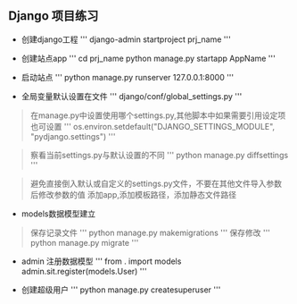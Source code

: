 ## Django 项目练习 ##
- 创建django工程
''' django-admin startproject prj_name '''

- 创建站点app
'''
cd prj_name
python manage.py startapp AppName
'''

- 启动站点
'''
python manage.py runserver 127.0.0.1:8000
'''

- 全局变量默认设置在文件
''' django/conf/global_settings.py '''

> 在manage.py中设置使用哪个settings.py,其他脚本中如果需要引用设定项也可设置
''' os.environ.setdefault("DJANGO_SETTINGS_MODULE", "pydjango.settings") '''

> 察看当前settings.py与默认设置的不同
''' python manage.py diffsettings '''

> 避免直接倒入默认或自定义的settings.py文件，不要在其他文件导入参数后修改参数的值
> 添加app,添加模板路径，添加静态文件路径

- models数据模型建立
> 保存记录文件
''' python manage.py makemigrations '''
> 保存修改
''' python manage.py migrate '''

- admin 注册数据模型
'''
from . import models
admin.sit.register(models.User)
'''

- 创建超级用户
''' python manage.py createsuperuser '''
